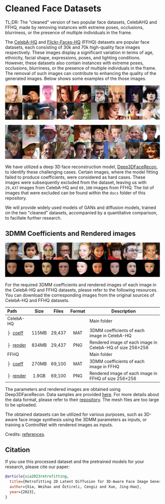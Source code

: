 # Cleaned Face Datasets

TL;DR: The "cleaned" version of two popular face datasets, CelebAHQ and FFHQ, made by removing instances with extreme poses, occlusions, blurriness, or the presence of multiple individuals in the frame.

The [CelebA-HQ](https://github.com/tkarras/progressive_growing_of_gans) and [Flickr-Faces-HQ](https://github.com/NVlabs/ffhq-dataset) (FFHQ) datasets are popular face datasets, each consisting of 30k and 70k high-quality face images respectively. These images display a significant variation in terms of age, ethnicity, facial shape, expressions, poses, and lighting conditions. However, these datasets also contain instances with extreme poses, occlusions, blurriness, or the presence of multiple individuals in the frame. The removal of such images can contribute to enhancing the quality of the generated images. Below shows some examples of the those images. 

<p align="center"> 
<img src="docs/fail_data_celeba.png">
</p>

<p align="center"> 
<img src="docs/fail_data_ffhq.png">
</p>

We have utilized a deep 3D face reconstruction model, [Deep3DFaceRecon](https://github.com/sicxu/Deep3DFaceRecon_pytorch), to identify these challenging cases. Certain images, where the model fitting failed to produce coefficients, were considered as hard cases. These images were subsequently excluded from the dataset, leaving us with `29,437` images from CelebA-HQ and `69,100` images from FFHQ. The list of images that were excluded can be found within the `docs` folder of this repository. 

We will provide widely used models of GANs and diffusion models, trained on the two "cleaned" datasets, accompanied by a quantitative comparison, to facillate further research.

## 3DMM Coefficients and Rendered images

<p align="center"> 
<img src="docs/data_sample_ffhq.png">
</p>

For the required 3DMM coefficients and rendered images of each image in the CelebA-HQ and FFHQ datasets, please refer to the following resources. You can download the corresponding images from the original sources of CelebA-HQ and FFHQ datasets.

| Path                      |    Size | Files  | Format | Description                                                     |
|:------------------------- | :-----: | :----: | :----: | --------------------------------------------------------------- |
| CelebA-HQ                 |         |        |        | Main folder                                                     |
| &boxvr;&nbsp; [coeff](https://drive.google.com/file/d/1LFxiX-c9f2rqYpKGMOwFpzmxA1WyRd6C)   | 115MB   | 29,437 | MAT    | 3DMM coefficients of each image in CelebA-HQ                   |
| &boxvr;&nbsp; [render](https://drive.google.com/file/d/1zWJpqVeoVAYbt2NzJyrbMe03ggpUixug)  | 834MB   | 29,437 | PNG    | Rendered image of each image in CelebA-HQ of size 256&times;256 |
| FFHQ                      |         |        |        | Main folder                                                     |
| &boxvr;&nbsp; [coeff](https://drive.google.com/file/d/1n25h6M46m75I_pszsq3MPyWm2XdfV9E8)   | 270MB   | 69,100 | MAT    | 3DMM coefficients of each image in FFHQ                         |
| &boxvr;&nbsp; [render]()  | 1.9GB   | 69,100 | PNG    | Rendered image of each image in FFHQ of size 256&times;256      |

The parameters and rendered images are obtained using Deep3DFaceRecon. Data samples are provided [here](https://github.com/weihaox/cleaned-celebahq-ffhq/docs/data_sample). For more details about the data format, please refer to their [repository](https://github.com/sicxu/Deep3DFaceRecon_pytorch). The mesh files are too large to be uploaded. 

The obtained datasets can be utilized for various purposes, such as 3D-aware face image synthesis using the 3DMM parameters as inputs, or training a ControlNet with rendered images as inputs.

Credits: [references](https://github.com/weihaox/cleaned-celebahq-ffhq/blob/main/docs/reference.bib).

## Citation

If you use this processed dataset and the pretrained models for your research, please cite our paper:

```bibtex
@article{xia2023retrofitting,
  title={Retrofitting 2D Latent Diffusion for 3D-Aware Face Image Generation},
  author={Xia, Weihao and Öztireli, Cengiz and Xue, Jing-Hao},
  year={2023},
}
```